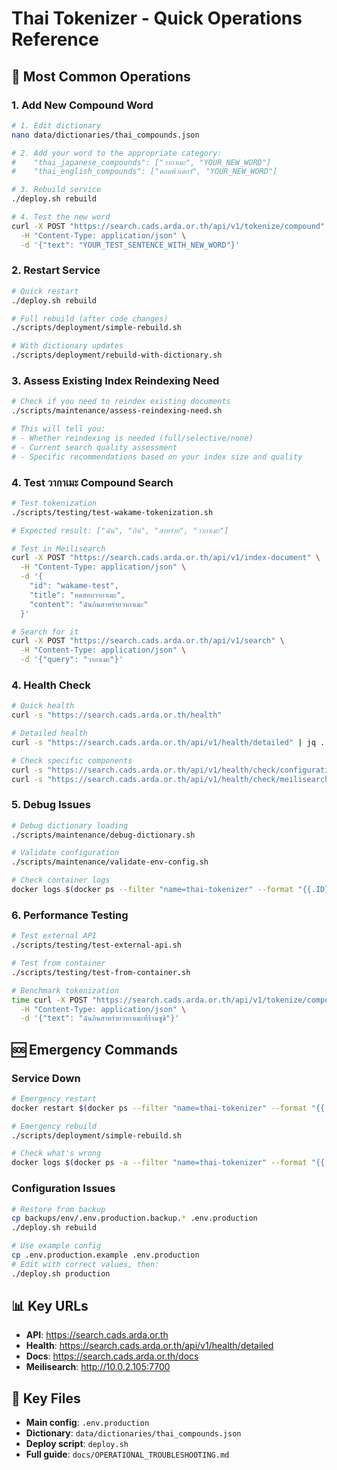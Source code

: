 # Thai Tokenizer - Quick Operations Reference

## 🚀 Most Common Operations

### 1. Add New Compound Word

```bash
# 1. Edit dictionary
nano data/dictionaries/thai_compounds.json

# 2. Add your word to the appropriate category:
#    "thai_japanese_compounds": ["วากาเมะ", "YOUR_NEW_WORD"]
#    "thai_english_compounds": ["คอมพิวเตอร์", "YOUR_NEW_WORD"]

# 3. Rebuild service
./deploy.sh rebuild

# 4. Test the new word
curl -X POST "https://search.cads.arda.or.th/api/v1/tokenize/compound" \
  -H "Content-Type: application/json" \
  -d '{"text": "YOUR_TEST_SENTENCE_WITH_NEW_WORD"}'
```

### 2. Restart Service

```bash
# Quick restart
./deploy.sh rebuild

# Full rebuild (after code changes)
./scripts/deployment/simple-rebuild.sh

# With dictionary updates
./scripts/deployment/rebuild-with-dictionary.sh
```

### 3. Assess Existing Index Reindexing Need

```bash
# Check if you need to reindex existing documents
./scripts/maintenance/assess-reindexing-need.sh

# This will tell you:
# - Whether reindexing is needed (full/selective/none)
# - Current search quality assessment
# - Specific recommendations based on your index size and quality
```

### 4. Test วากาเมะ Compound Search

```bash
# Test tokenization
./scripts/testing/test-wakame-tokenization.sh

# Expected result: ["ฉัน", "กิน", "สาหร่าย", "วากาเมะ"]

# Test in Meilisearch
curl -X POST "https://search.cads.arda.or.th/api/v1/index-document" \
  -H "Content-Type: application/json" \
  -d '{
    "id": "wakame-test",
    "title": "ทดสอบวากาเมะ",
    "content": "ฉันกินสาหร่ายวากาเมะ"
  }'

# Search for it
curl -X POST "https://search.cads.arda.or.th/api/v1/search" \
  -H "Content-Type: application/json" \
  -d '{"query": "วากาเมะ"}'
```

### 4. Health Check

```bash
# Quick health
curl -s "https://search.cads.arda.or.th/health"

# Detailed health
curl -s "https://search.cads.arda.or.th/api/v1/health/detailed" | jq .

# Check specific components
curl -s "https://search.cads.arda.or.th/api/v1/health/check/configuration_validity"
curl -s "https://search.cads.arda.or.th/api/v1/health/check/meilisearch"
```

### 5. Debug Issues

```bash
# Debug dictionary loading
./scripts/maintenance/debug-dictionary.sh

# Validate configuration
./scripts/maintenance/validate-env-config.sh

# Check container logs
docker logs $(docker ps --filter "name=thai-tokenizer" --format "{{.ID}}" | head -1) --tail 50
```

### 6. Performance Testing

```bash
# Test external API
./scripts/testing/test-external-api.sh

# Test from container
./scripts/testing/test-from-container.sh

# Benchmark tokenization
time curl -X POST "https://search.cads.arda.or.th/api/v1/tokenize/compound" \
  -H "Content-Type: application/json" \
  -d '{"text": "ฉันกินสาหร่ายวากาเมะที่ร้านซูชิ"}'
```

## 🆘 Emergency Commands

### Service Down

```bash
# Emergency restart
docker restart $(docker ps --filter "name=thai-tokenizer" --format "{{.ID}}" | head -1)

# Emergency rebuild
./scripts/deployment/simple-rebuild.sh

# Check what's wrong
docker logs $(docker ps -a --filter "name=thai-tokenizer" --format "{{.ID}}" | head -1)
```

### Configuration Issues

```bash
# Restore from backup
cp backups/env/.env.production.backup.* .env.production
./deploy.sh rebuild

# Use example config
cp .env.production.example .env.production
# Edit with correct values, then:
./deploy.sh production
```

## 📊 Key URLs

- **API**: <https://search.cads.arda.or.th>
- **Health**: <https://search.cads.arda.or.th/api/v1/health/detailed>
- **Docs**: <https://search.cads.arda.or.th/docs>
- **Meilisearch**: <http://10.0.2.105:7700>

## 📁 Key Files

- **Main config**: `.env.production`
- **Dictionary**: `data/dictionaries/thai_compounds.json`
- **Deploy script**: `deploy.sh`
- **Full guide**: `docs/OPERATIONAL_TROUBLESHOOTING.md`
